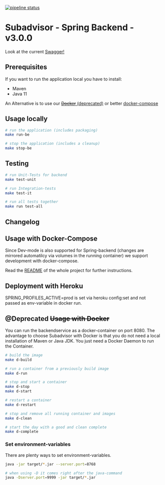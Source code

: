 [![pipeline status](https://gitlab.beuth-hochschule.de/mi-project/sub-advisor/badges/master/pipeline.svg)](https://gitlab.beuth-hochschule.de/mi-project/sub-advisor/-/commits/master)

# Subadvisor - Spring Backend - v3.0.0

Look at the current [Swagger!](./backend-swagger.yml "BACKEND SWAGGERE")

## Prerequisites

If you want to run the application local you have to install:

+ Maven
+ Java 11

An Alternative is to use our [~~Docker~~ (deprecated)](#@deprecated-~~usage-with-docker~~) or better [docker-compose](../README.md#starting-with-docker-compose "start with docker-compose")

## Usage locally
```bash
# run the application (includes packaging)
make run-be

# stop the application (includes a cleanup)
make stop-be
```

## Testing

```bash
# run Unit-Tests for backend
make test-unit

# run Integration-tests
make test-it

# run all tests together
make run test-all
```

## Changelog

## Usage with Docker-Compose

Since Dev-mode is also supported for Spring-backend (changes are mirrored automatilcy via volumes in the running container) we support development with docker-compose.

Read the [README](../README.md "BACKEND REAMDE") of the whole project for further instructions.

## Deployment with Heroku

SPRING_PROFILES_ACTIVE=prod is set via heroku config:set and not passed as env-variable in docker run.

## @Deprecated ~~Usage with Docker~~ 

You can run the backendservice as a docker-container on port 8080.
The advantage to choose Subadvisor with Docker is that you do not need a 
local installation of Maven or Java JDK.
You just need a Docker Daemon to run the Container.

```bash
# build the image
make d-build

# run a container from a previously build image
make d-run

# stop and start a container
make d-stop
make d-start

# restart a container
make d-restart

# stop and remove all running container and images
make d-clean

# start the day with a good and clean complete
make d-complete
```

### Set environment-variables

There are plenty ways to set environment-variables.

```bash
java -jar target/*.jar --server.port=8768

# when using -D it comes right after the java-command
java -Dserver.port=9999 -jar target/*.jar 
```